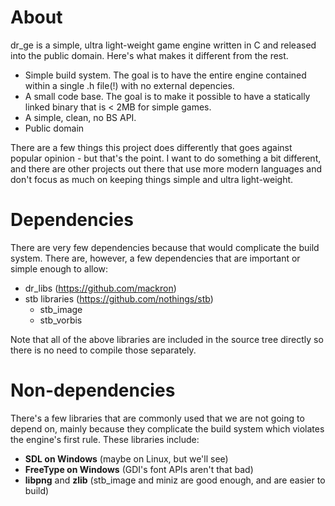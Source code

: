 # About
dr_ge is a simple, ultra light-weight game engine written in C and released
into the public domain. Here's what makes it different from the rest.
 * Simple build system. The goal is to have the entire engine contained
   within a single .h file(!) with no external depencies.
 * A small code base. The goal is to make it possible to have a statically
   linked binary that is < 2MB for simple games.
 * A simple, clean, no BS API.
 * Public domain
 
There are a few things this project does differently that goes against popular
opinion - but that's the point. I want to do something a bit different, and
there are other projects out there that use more modern languages and don't
focus as much on keeping things simple and ultra light-weight.


# Dependencies
There are very few dependencies because that would complicate the build system.
There are, however, a few dependencies that are important or simple enough to
allow:
 * dr_libs (https://github.com/mackron)
 * stb libraries (https://github.com/nothings/stb)
   * stb_image
   * stb_vorbis
 
Note that all of the above libraries are included in the source tree directly
so there is no need to compile those separately.
 
 
# Non-dependencies
There's a few libraries that are commonly used that we are not going to depend
on, mainly because they complicate the build system which violates the engine's
first rule. These libraries include:

 * **SDL on Windows** (maybe on Linux, but we'll see)
 * **FreeType on Windows** (GDI's font APIs aren't that bad)
 * **libpng** and **zlib** (stb_image and miniz are good enough, and are easier to build)
   